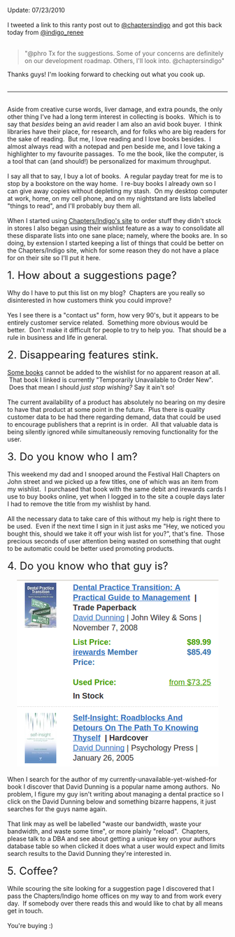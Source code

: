 Update: 07/23/2010<br /><br />I tweeted a link to this ranty post out to <a href="http://twitter.com/chaptersindigo">@chaptersindigo</a>&nbsp;and got this back today from <a href="http://twitter.com/indigo_renee">@indigo_renee</a><br /><br /><blockquote>"@phro Tx for the suggestions. Some of your concerns are definitely on our development roadmap. Others, I'll look into. @chaptersindigo"</blockquote>Thanks guys! I'm looking forward to&nbsp;checking out what you cook up.<br /><br /><hr /><br />Aside from creative curse words, liver damage, and extra pounds, the only other thing I've had a long term interest in collecting is books. &nbsp;Which is to say that <i>besides</i> being an avid reader I am also an avid book buyer. &nbsp;I think libraries have their place, for research, and for folks who are big readers for the sake of reading. &nbsp;But me, I love reading and I love books besides. &nbsp;I almost always read with a notepad and pen beside me, and I love taking a highlighter to my favourite passages. &nbsp;To me the book, like the computer, is a tool that can (and should!) be personalized for maximum throughput.<br /><br />I say all that to say, I buy a lot of books. &nbsp;A regular payday treat for me is to stop by a bookstore on the way home. &nbsp;I re-buy books I already own so I can give away copies without depleting my stash. &nbsp;On my desktop computer at work, home, on my cell phone, and on my nightstand are lists labelled "things to read", and I'll probably buy them all.<br /><br />When I started using <a href="http://www.chapters.indigo.ca/">Chapters/Indigo's site</a> to order stuff they didn't stock in stores I also began using their wishlist feature as a way to consolidate all these disparate lists into one sane place; namely, where the books are. In so doing, by extension I started keeping a list of things that could be better on the Chapters/Indigo site, which for some reason they do not have a place for on their site so I'll put it here.<br /><br /><span style="font-size: x-large;">1. How about a suggestions page?</span><br /><br />Why do I have to put this list on my blog? &nbsp;Chapters are you really so disinterested in how customers think you could improve? <br /><br />Yes I see there is a "contact us" form, how very 90's, but it appears to be entirely customer service related. &nbsp;Something more obvious would be better. &nbsp;Don't make it difficult for people to try to help you. &nbsp;That should be a rule in business and life in general.<br /><br /><span style="font-size: x-large;">2. Disappearing features stink.</span><br /><br /><a href="http://www.chapters.indigo.ca/books/Self-Insight-Roadblocks-Detours-Path-David-Dunning/9781841690742-item.html">Some books</a> cannot be added to the wishlist for no apparent reason at all. &nbsp;That book I linked is currently "Temporarily Unavailable to Order New". &nbsp;Does that mean I should <i>just stop wishing?</i>&nbsp;Say it ain't so!<br /><br />The current availability of a product has absolutely no bearing on my desire to have that product at some point in the future. &nbsp;Plus there is quality customer data to be had there regarding demand, data that could be used to encourage publishers that a reprint is in order. &nbsp;All that valuable data is being silently ignored while simultaneously removing functionality for the user.<br /><br /><span style="font-size: x-large;">3. Do you know who I am?</span><br /><br />This weekend my dad and I snooped around the Festival Hall Chapters on John street and we picked up a few titles, one of which was an item from my wishlist. &nbsp;I purchased that book with the same debit and irewards cards I use to buy books online, yet when I logged in to the site a couple days later I had to remove the title from my wishlist by hand. <br /><br />All the necessary data to take care of this without my help is right there to be used. &nbsp;Even if the next time I sign in it just asks me "Hey, we noticed you bought this, should we take it off your wish list for you?", that's fine. &nbsp;Those precious seconds of user attention being wasted on something that ought to be automatic could be better used promoting products.<br /><br /><span style="font-size: x-large;">4. Do you know who that guy is?</span><br /><br /><div style="clear: both; text-align: center;"><a href="/content/images/2010/06/chapters.search.png" style="margin-left: 1em; margin-right: 1em;"><img border="0" src="/content/images/2010/06/chapters.search.png" /></a></div><div style="clear: both; text-align: center;"><br /></div><div style="clear: both; text-align: left;">When I search for the author of my currently-unavailable-yet-wished-for book I discover that David Dunning is a popular name among authors. &nbsp;No problem, I figure my guy isn't writing about managing a dental practice so I click on the David Dunning below and something bizarre happens, it just searches for the guys name again. &nbsp;</div><div style="clear: both; text-align: left;"><br /></div><div style="clear: both; text-align: left;">That link may as well be labelled "waste our bandwidth, waste your bandwidth, and waste some time", or more plainly "reload". &nbsp;Chapters, please talk to a DBA and see about getting a unique key on your authors database table so when clicked it does what a user would expect and limits search results to the David Dunning they're interested in.</div><div style="clear: both; text-align: left;"><br /></div><div style="clear: both; text-align: left;"><span style="font-size: x-large;">5. Coffee?</span></div><div style="clear: both; text-align: left;"><br /></div><div style="clear: both; text-align: left;">While scouring the site looking for a suggestion page I discovered that I pass the Chapters/Indigo home offices on my way to and from work every day. &nbsp;If somebody over there reads this and would like to chat by all means get in touch.</div><div style="clear: both; text-align: left;"><br /></div><div style="clear: both; text-align: left;">You're buying :)</div>